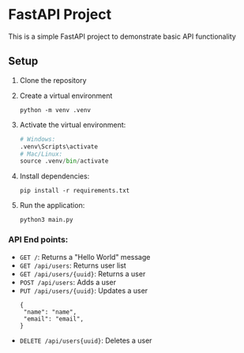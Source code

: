 # FastAPI Project

This is a simple FastAPI project to demonstrate basic API functionality

## Setup

1. Clone the repository

2. Create a virtual environment

   ```
   python -m venv .venv
   ```

3. Activate the virtual environment:
   ```python
   # Windows:
   .venv\Scripts\activate
   # Mac/Linux:
   source .venv/bin/activate
   ```
4. Install dependencies:
   ```
   pip install -r requirements.txt
   ```
5. Run the application:
   ```
   python3 main.py
   ```

### API End points:

- `GET /`: Returns a "Hello World" message
- `GET /api/users`: Returns user list
- `GET /api/users/{uuid}`: Returns a user
- `POST /api/users`: Adds a user
- `PUT /api/users/{uuid}`: Updates a user
  ```
  {
   "name": "name",
   "email": "email",
  }
  ```
- `DELETE /api/users{uuid}`: Deletes a user

